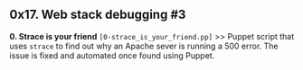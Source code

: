 0x17. Web stack debugging #3
----------------------------

**0. Strace is your friend** `[0-strace_is_your_friend.pp]` >> Puppet script that uses `strace` to find out why an Apache sever is running a 500 error. The issue is fixed and automated once found using Puppet.
